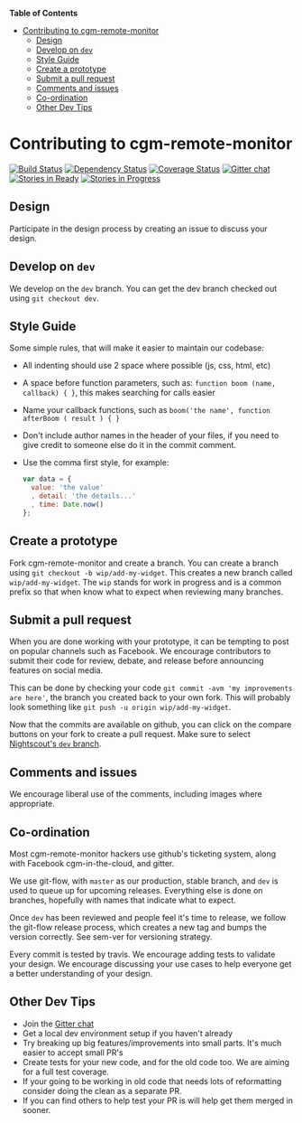 <!-- START doctoc generated TOC please keep comment here to allow auto update -->
<!-- DON'T EDIT THIS SECTION, INSTEAD RE-RUN doctoc TO UPDATE -->
**Table of Contents**

- [Contributing to cgm-remote-monitor](#contributing-to-cgm-remote-monitor)
  - [Design](#design)
  - [Develop on `dev`](#develop-on-dev)
  - [Style Guide](#style-guide)
  - [Create a prototype](#create-a-prototype)
  - [Submit a pull request](#submit-a-pull-request)
  - [Comments and issues](#comments-and-issues)
  - [Co-ordination](#co-ordination)
  - [Other Dev Tips](#other-dev-tips)

<!-- END doctoc generated TOC please keep comment here to allow auto update -->


# Contributing to cgm-remote-monitor

[![Build Status][build-img]][build-url]
[![Dependency Status][dependency-img]][dependency-url]
[![Coverage Status][coverage-img]][coverage-url]
[![Gitter chat][gitter-img]][gitter-url]
[![Stories in Ready][ready-img]][waffle]
[![Stories in Progress][progress-img]][waffle]

[build-img]: https://img.shields.io/travis/nightscout/cgm-remote-monitor.svg
[build-url]: https://travis-ci.org/nightscout/cgm-remote-monitor
[dependency-img]: https://img.shields.io/david/nightscout/cgm-remote-monitor.svg
[dependency-url]: https://david-dm.org/nightscout/cgm-remote-monitor
[coverage-img]: https://img.shields.io/coveralls/nightscout/cgm-remote-monitor/master.svg
[coverage-url]: https://coveralls.io/r/nightscout/cgm-remote-monitor?branch=master
[gitter-img]: https://img.shields.io/badge/Gitter-Join%20Chat%20%E2%86%92-1dce73.svg
[gitter-url]: https://gitter.im/nightscout/public
[ready-img]: https://badge.waffle.io/nightscout/cgm-remote-monitor.svg?label=ready&title=Ready
[waffle]: https://waffle.io/nightscout/cgm-remote-monitor
[progress-img]: https://badge.waffle.io/nightscout/cgm-remote-monitor.svg?label=in+progress&title=In+Progress

## Design

Participate in the design process by creating an issue to discuss your
design.

## Develop on `dev`

We develop on the `dev` branch.
You can get the dev branch checked out using `git checkout dev`.

## Style Guide

Some simple rules, that will make it easier to maintain our codebase:

* All indenting should use 2 space where possible (js, css, html, etc)
* A space before function parameters, such as: `function boom (name, callback) { }`, this makes searching for calls easier
* Name your callback functions, such as `boom('the name', function afterBoom ( result ) { }`
* Don't include author names in the header of your files, if you need to give credit to someone else do it in the commit comment.
* Use the comma first style, for example:

  ```javascript
  var data = {
    value: 'the value'
    , detail: 'the details...'
    , time: Date.now()
  };
  ```

## Create a prototype

Fork cgm-remote-monitor and create a branch.
You can create a branch using `git checkout -b wip/add-my-widget`.
This creates a new branch called `wip/add-my-widget`.  The `wip`
stands for work in progress and is a common prefix so that when know
what to expect when reviewing many branches.

## Submit a pull request

When you are done working with your prototype, it can be tempting to
post on popular channels such as Facebook.  We encourage contributors
to submit their code for review, debate, and release before announcing
features on social media.

This can be done by checking your code `git commit -avm 'my
improvements are here'`, the branch you created back to your own
fork. This will probably look something like
`git push -u origin wip/add-my-widget`.

Now that the commits are available on github, you can click on the
compare buttons on your fork to create a pull request.  Make sure to
select [Nightscout's `dev` branch](https://github.com/nightscout/cgm-remote-monitor/tree/dev).

## Comments and issues

We encourage liberal use of the comments, including images where
appropriate.

## Co-ordination

Most cgm-remote-monitor hackers use github's ticketing system, along with Facebook cgm-in-the-cloud, and
gitter.

We use git-flow, with `master` as our production, stable branch, and
`dev` is used to queue up for upcoming releases.  Everything else is
done on branches, hopefully with names that indicate what to expect.

Once `dev` has been reviewed and people feel it's time to release, we
follow the git-flow release process, which creates a new tag and bumps
the version correctly.  See sem-ver for versioning strategy.

Every commit is tested by travis.  We encourage adding tests to
validate your design.  We encourage discussing your use cases to help
everyone get a better understanding of your design.

## Other Dev Tips

* Join the [Gitter chat][gitter-url]
* Get a local dev environment setup if you haven't already
* Try breaking up big features/improvements into small parts.  It's much easier to accept small PR's
* Create tests for your new code, and for the old code too.  We are aiming for a full test coverage.
* If your going to be working in old code that needs lots of reformatting consider doing the clean as a separate PR.
* If you can find others to help test your PR is will help get them merged in sooner.
 
